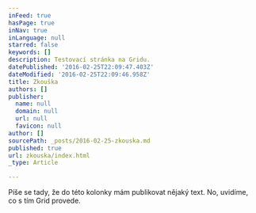 ```yaml
---
inFeed: true
hasPage: true
inNav: true
inLanguage: null
starred: false
keywords: []
description: Testovací stránka na Gridu.
datePublished: '2016-02-25T22:09:47.403Z'
dateModified: '2016-02-25T22:09:46.958Z'
title: Zkouška
authors: []
publisher:
  name: null
  domain: null
  url: null
  favicon: null
author: []
sourcePath: _posts/2016-02-25-zkouska.md
published: true
url: zkouska/index.html
_type: Article

---
```

Píše se tady, že do této kolonky mám publikovat nějaký text. No, uvidíme, co s tím Grid provede.